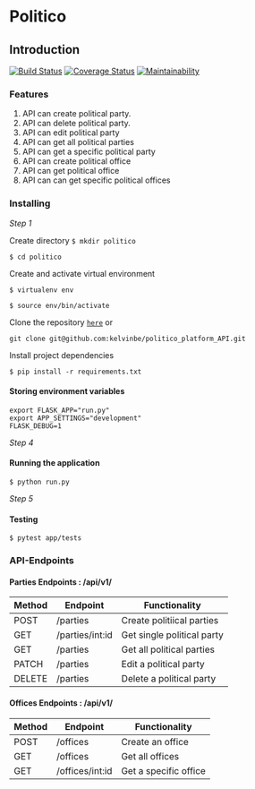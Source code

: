 # Politico

## Introduction
[![Build Status](https://travis-ci.com/kelvinbe/politico_platform_API.svg?branch=develop)](https://travis-ci.com/kelvinbe/politico_platform_API) [![Coverage Status](https://coveralls.io/repos/github/kelvinbe/politico_platform_API/badge.svg)](https://coveralls.io/github/kelvinbe/politico_platform_API) [![Maintainability](https://api.codeclimate.com/v1/badges/00d23f7da810ae6b79a9/maintainability)](https://codeclimate.com/github/kelvinbe/politico_platform_API/maintainability)

### Features

1. API can create political party.
2. API can delete political party.
3. API can edit political party
4. API can get all political parties
5. API can get a specific political party
6. API can create political office
7. API can get political office
8. API can can get specific political offices


### Installing



*Step 1*

Create directory
```$ mkdir politico```

```$ cd politico```

Create and activate virtual environment

```$ virtualenv env```


```$ source env/bin/activate```

Clone the repository [```here```](git@github.com:kelvinbe/politico_platform_API.git) or 

``` git clone git@github.com:kelvinbe/politico_platform_API.git ```

Install project dependencies 


```$ pip install -r requirements.txt```




#### Storing environment variables 

```
export FLASK_APP="run.py"
export APP_SETTINGS="development"
FLASK_DEBUG=1
```

*Step 4*

#### Running the application

```$ python run.py```

*Step 5*

#### Testing

```$ pytest app/tests```

### API-Endpoints

#### Parties Endpoints : /api/v1/

Method | Endpoint | Functionality
--- | --- | ---
POST | /parties| Create politiical parties
GET | /parties/int:id | Get single political party
GET | /parties | Get  all political parties
PATCH | /parties| Edit a political party
DELETE|/parties| Delete a political party

#### Offices Endpoints : /api/v1/

Method | Endpoint | Functionality
--- | --- | ---
POST |/offices | Create an office
GET |/offices | Get all offices
GET |/offices/int:id | Get a specific office 


